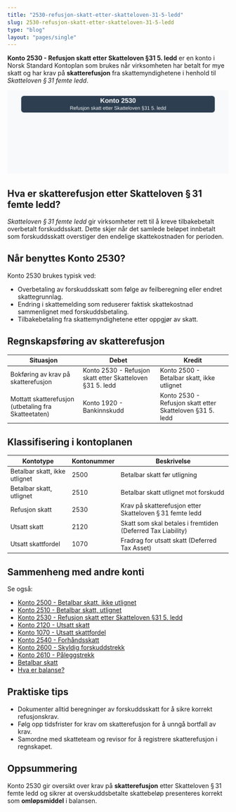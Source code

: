 ```yaml
---
title: "2530-refusjon-skatt-etter-skatteloven-31-5-ledd"
slug: 2530-refusjon-skatt-etter-skatteloven-31-5-ledd
type: "blog"
layout: "pages/single"
---
```


**Konto 2530 - Refusjon skatt etter Skatteloven §31 5. ledd** er en konto i Norsk Standard Kontoplan som brukes når virksomheten har betalt for mye skatt og har krav på **skatterefusjon** fra skattemyndighetene i henhold til _Skatteloven § 31 femte ledd_.

![Illustrasjon av konto 2530 Refusjon skatt etter Skatteloven §31 5. ledd](2530-refusjon-skatt-etter-skatteloven-31-5-ledd-image.svg)

## Hva er skatterefusjon etter Skatteloven § 31 femte ledd?

_Skatteloven § 31 femte ledd_ gir virksomheter rett til å kreve tilbakebetalt overbetalt forskuddsskatt. Dette skjer når det samlede beløpet innbetalt som forskuddsskatt overstiger den endelige skattekostnaden for perioden.

## Når benyttes Konto 2530?

Konto 2530 brukes typisk ved:

* Overbetaling av forskuddsskatt som følge av feilberegning eller endret skattegrunnlag.
* Endring i skattemelding som reduserer faktisk skattekostnad sammenlignet med forskuddsbetaling.
* Tilbakebetaling fra skattemyndighetene etter oppgjør av skatt.

## Regnskapsføring av skatterefusjon

| Situasjon                                             | Debet                                                            | Kredit                                                                                             |
|-------------------------------------------------------|------------------------------------------------------------------|----------------------------------------------------------------------------------------------------|
| Bokføring av krav på skatterefusjon                    | Konto 2530 - Refusjon skatt etter Skatteloven §31 5. ledd       | Konto 2500 - Betalbar skatt, ikke utlignet                                                         |
| Mottatt skatterefusjon (utbetaling fra Skatteetaten)   | Konto 1920 - Bankinnskudd                                        | Konto 2530 - Refusjon skatt etter Skatteloven §31 5. ledd                                           |

## Klassifisering i kontoplanen

| Kontotype                     | Kontonummer | Beskrivelse                                                 |
|-------------------------------|-------------|-------------------------------------------------------------|
| Betalbar skatt, ikke utlignet | 2500        | Betalbar skatt før utligning                                |
| Betalbar skatt, utlignet      | 2510        | Betalbar skatt utlignet mot forskudd                        |
| Refusjon skatt                | 2530        | Krav på skatterefusjon etter Skatteloven § 31 femte ledd     |
| Utsatt skatt                  | 2120        | Skatt som skal betales i fremtiden (Deferred Tax Liability) |
| Utsatt skattfordel            | 1070        | Fradrag for utsatt skatt (Deferred Tax Asset)               |

## Sammenheng med andre konti

Se også:

* [Konto 2500 - Betalbar skatt, ikke utlignet](/blogs/kontoplan/2500-betalbar-skatt-ikke-utlignet "Konto 2500 - Betalbar skatt, ikke utlignet")
* [Konto 2510 - Betalbar skatt, utlignet](/blogs/kontoplan/2510-betalbar-skatt-utlignet "Konto 2510 - Betalbar skatt, utlignet")
* [Konto 2530 - Refusjon skatt etter Skatteloven §31 5. ledd](/blogs/kontoplan/2530-refusjon-skatt-etter-skatteloven-31-5-ledd "Konto 2530 - Refusjon skatt etter Skatteloven §31 5. ledd")
* [Konto 2120 - Utsatt skatt](/blogs/kontoplan/2120-utsatt-skatt "Konto 2120 - Utsatt skatt")
* [Konto 1070 - Utsatt skattfordel](/blogs/kontoplan/1070-utsatt-skattfordel "Konto 1070 - Utsatt skattfordel")
* [Konto 2540 - Forhåndsskatt](/blogs/kontoplan/2540-forhaandskatt "Konto 2540 - Forhåndsskatt")
* [Konto 2600 - Skyldig forskuddstrekk](/blogs/kontoplan/2600-forskuddstrekk "Konto 2600 - Skyldig forskuddstrekk")
* [Konto 2610 - Påleggstrekk](/blogs/kontoplan/2610-paalleggstrekk "Konto 2610 - Påleggstrekk")
* [Betalbar skatt](/blogs/regnskap/betalbar-skatt "Betalbar skatt – Komplett guide til beregning og håndtering")
* [Hva er balanse?](/blogs/regnskap/hva-er-balanse "Hva er Balanse?")

## Praktiske tips

* Dokumenter alltid beregninger av forskuddsskatt for å sikre korrekt refusjonskrav.
* Følg opp tidsfrister for krav om skatterefusjon for å unngå bortfall av krav.
* Samordne med skatteteam og revisor for å registrere skatterefusjon i regnskapet.

## Oppsummering

Konto 2530 gir oversikt over krav på **skatterefusjon** etter Skatteloven § 31 femte ledd og sikrer at overskuddsbetalte skattebeløp presenteres korrekt som **omløpsmiddel** i balansen.
